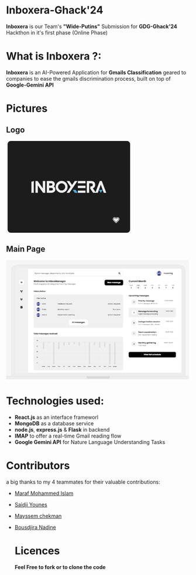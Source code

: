 # Inboxera-Ghack'24
**Inboxera** is our Team's **"Wide-Putins"** Submission for **GDG-Ghack'24** Hackthon in it's first phase (Online Phase)

# What is Inboxera ?:
**Inboxera** is an AI-Powered Application for **Gmails Classification** geared to companies to ease the gmails discrimination process, built on top of **Google-Gemini API**

# Pictures 

## Logo

![LOGO](https://github.com/Kind-Unes/GDG-Ghack-24/blob/master/screenshots/qsd.png)
## Main Page
![Main](https://github.com/Kind-Unes/GDG-Ghack-24/blob/master/screenshots/image.png)

# Technologies used:
- **React.js** as an interface frameworl
- **MongoDB** as a database service
- **node.js**, **express.js** & **Flask** in backend
- **IMAP** to offer a real-time Gmail reading flow  
- **Google Gemini API** for Nature Language Understanding Tasks


# Contributors
a big thanks to my 4 teammates for their valuable contributions:

- [Maraf Mohammed Islam](https://github.com/marafmohamed)
- [Saidji Younes]()
- [Mayssem chekman]()
- [Bousdjira Nadine]()

  # Licences
  **Feel Free to fork or to clone the code**
